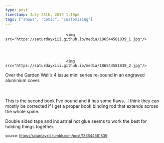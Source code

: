 ```yaml
---
type: post
timestamp: July 25th, 2019 1:10pm
tags: ["shows", "comic", "customizing"]
---
```

####


                               <img src="https://saturdayxiii.github.io/media/186544581839_1.jpg"/>
                           

                                                                                                                           

                               <img src="https://saturdayxiii.github.io/media/186544581839_2.jpg"/>
                           

                                                                                                                      


Over the Garden Wall’s 4 issue mini series re-bound in an engraved aluminium cover.

<br/><br/>This is the second book I’ve bound and it has some flaws.  I think they can mostly be corrected if I get a proper book binding rod that extends across the whole spine.  

Double sided tape and industrial hot glue seems to work the best for holding things together.
 
                                    
                
                
                
                
                                
<small>source: https://saturdayxiii.tumblr.com/post/186544581839</small>